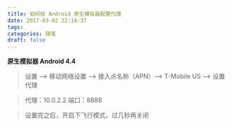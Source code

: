 ```yaml
---
title: 如何给 Android 原生模拟器配置代理
date: 2017-03-02 22:14:37
tags: 
categories: 随笔
draft: false
---
```



**原生模拟器 Android 4.4**

> 设置 --> 移动网络设置 --> 接入点名称（APN）--> T-Mobile US --> 设置代理

> 代理：10.0.2.2  端口：8888

> 设置完之后，开启下飞行模式，过几秒再关闭